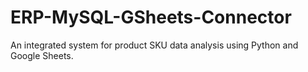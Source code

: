 # ERP-MySQL-GSheets-Connector
An integrated system for product SKU data analysis using Python and Google Sheets.
